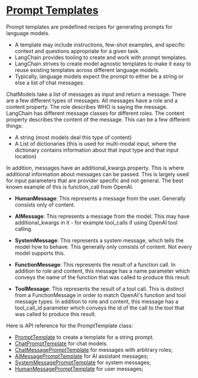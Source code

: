 # [Prompt Templates](https://python.langchain.com/v0.1/docs/modules/model_io/prompts/quick_start/)

Prompt templates are predefined recipes for generating prompts for language models.

* A template may include instructions, few-shot examples, and specific context and questions appropriate for a given task.
* LangChain provides tooling to create and work with prompt templates.
* LangChain strives to create model agnostic templates to make it easy to reuse existing templates across different language models.
* Typically, language models expect the prompt to either be a string or else a list of chat messages.

ChatModels take a list of messages as input and return a message. There are a few different types of messages. All messages have a role and a content property. The role describes WHO is saying the message. LangChain has different message classes for different roles. The content property describes the content of the message. This can be a few different things:

* A string (most models deal this type of content)
* A List of dictionaries (this is used for multi-modal input, where the dictionary contains information about that input type and that input location)

In addition, messages have an additional_kwargs property. This is where additional information about messages can be passed. This is largely used for input parameters that are provider specific and not general. The best known example of this is function_call from OpenAI.

* **HumanMessage**: This represents a message from the user. Generally consists only of content.

* **AIMessage**: This represents a message from the model. This may have additional_kwargs in it - for example tool_calls if using OpenAI tool calling.

* **SystemMessage**: This represents a system message, which tells the model how to behave. This generally only consists of content. Not every model supports this.

* **FunctionMessage**: This represents the result of a function call. In addition to role and content, this message has a name parameter which conveys the name of the function that was called to produce this result.

* **ToolMessage**: This represents the result of a tool call. This is distinct from a FunctionMessage in order to match OpenAI's function and tool message types. In addition to role and content, this message has a tool_call_id parameter which conveys the id of the call to the tool that was called to produce this result.

Here is API reference for the PromptTemplate class:

* [PromptTemplate](https://api.python.langchain.com/en/latest/prompts/langchain_core.prompts.prompt.PromptTemplate.html) to create a template for a string prompt.
* [ChatPromptTemplate](https://api.python.langchain.com/en/latest/prompts/langchain_core.prompts.chat.ChatPromptTemplate.html) for chat models.
* [ChatMessagePromptTemplate](https://api.python.langchain.com/en/latest/prompts/langchain_core.prompts.chat.ChatMessagePromptTemplate.html) for messages with arbitrary roles;
* [AIMessagePromptTemplate](https://api.python.langchain.com/en/latest/prompts/langchain_core.prompts.chat.AIMessagePromptTemplate.html) for AI assistant messages;
* [SystemMessagePromptTemplate](https://api.python.langchain.com/en/latest/prompts/langchain_core.prompts.chat.SystemMessagePromptTemplate.html) for system messages;
* [HumanMessagePromptTemplate](https://api.python.langchain.com/en/latest/prompts/langchain_core.prompts.chat.HumanMessagePromptTemplate.html) for user messages;
